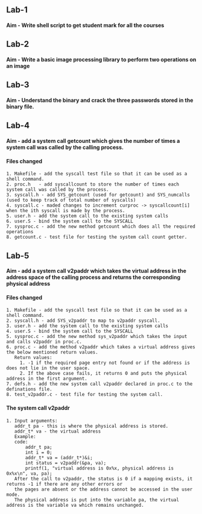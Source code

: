 ## Lab-1
#### Aim - Write shell script to get student mark for all the courses

## Lab-2
#### Aim - Write a basic image processing library to perform two operations on an image

## Lab-3
#### Aim - Understand the binary and crack the three passwords stored in the binary file. 

## Lab-4
#### Aim - add a system call getcount which gives the number of times a system call was called by the calling process.
#### Files changed
    1. Makefile - add the syscall test file so that it can be used as a shell command.
    2. proc.h   - add syscallcount to store the number of times each system call was called by the process.
    3. syscall.h - add SYS_getcount (used for getcount) and SYS_numcalls (used to keep track of total number of syscalls)
    4. syscall.c - maded changes to increment curproc -> syscallcount[i] when the ith syscall is made by the process.
    5. user.h - add the system call to the existing system calls
    6. user.S - bind the system call to the SYSCALL
    7. sysproc.c - add the new method getcount which does all the required operations
    8. getcount.c - test file for testing the system call count getter.

## Lab-5
#### Aim - add a system call v2paddr which takes the virtual address in the address space of the calling process and returns the corresponding physical address
#### Files changed
    1. Makefile - add the syscall test file so that it can be used as a shell command.
    2. syscall.h - add SYS_v2paddr to map to v2paddr syscall.
    3. user.h - add the system call to the existing system calls
    4. user.S - bind the system call to the SYSCALL
    5. sysproc.c - add the new method sys_v2paddr which takes the input and calls v2paddr in proc.c.
    6. proc.c - add the method v2paddr which takes a virtual address gives the below mentioned return values.
       Return values:
         1. -1 if the required page entry not found or if the address is does not lie in the user space.
         2. If the above case fails, it returns 0 and puts the physical address in the first argument.
    7. defs.h - add the new system call v2paddr declared in proc.c to the definations file. 
    8. test_v2paddr.c - test file for testing the system call.
#### The system call v2paddr
    1. Input arguments:
       addr_t pa - this is where the physical address is stored.
       addr_t* va - the virtual address
       Example:
       code:
           addr_t pa;
           int i = 0;
           addr_t* va = (addr_t*)&i;
           int status = v2paddr(&pa, va);
           printf(1, "virtual address is 0x%x, physical address is 0x%x\n", va, pa);
       After the call to v2paddr, the status is 0 if a mapping exists, it returns -1 if there are any other errors or
       the pages are absent or the address cannot be accessed in the user mode.
       The physical address is put into the variable pa, the virtual address is the variable va which remains unchanged.
             